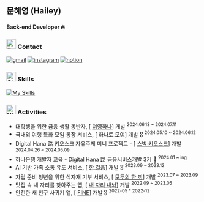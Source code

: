 ## 문혜영 (Hailey)
#### Back-end Developer 🔥


### <img src="https://raw.githubusercontent.com/Tarikul-Islam-Anik/Microsoft-Teams-Animated-Emojis/master/Emojis/Hand%20gestures/Folded%20Hands%20Light%20Skin%20Tone.png" alt="Folded Hands Light Skin Tone" width="25" height="25" /> Contact

[![gmail](https://skillicons.dev/icons?i=gmail)](mailto:mummhy0811@gmail.com)
[![instagram](https://skillicons.dev/icons?i=instagram)](https://www.instagram.com/moonhnxe/)
[![notion](https://skillicons.dev/icons?i=notion)](https://moonhnxe.notion.site/Hailey-31eef4ff269843258d2754b21bc949c5?pvs=74)


### <img src="https://raw.githubusercontent.com/Tarikul-Islam-Anik/Animated-Fluent-Emojis/master/Emojis/Travel%20and%20places/Star.png" alt="Star" width="25" height="25" /> Skills

[![My Skills](https://skillicons.dev/icons?i=java,spring,mysql,ts,react,idea,github,githubactions)](https://skillicons.dev)


### <img src="https://raw.githubusercontent.com/Tarikul-Islam-Anik/Animated-Fluent-Emojis/master/Emojis/People%20with%20professions/Woman%20Fairy%20Light%20Skin%20Tone.png" alt="Woman Fairy Light Skin Tone" width="25" height="25" /> Activities

- 대학생을 위한 금융 생활 동반자, [ [더영하나](https://github.com/the-young-hana)] 개발 <sup>2024.06.13 ~ 2024.07.11
- 국내외 여행 특화 모임 통장 서비스, [ [하나로 모여](https://github.com/Hanaro-trip-together-bank)] 개발 🎖️ <sup>2024.05.10 ~ 2024.06.12
- Digital Hana 路 키오스크 자유주제 미니 프로젝트 - [ [스벅 키오스크](https://github.com/Digital-Hana-Starbucks)] 개발 <sup>2024.04.26 ~ 2024.05.09
- 하나은행 개발자 교육 - Digital Hana 路 금융서비스개발 3기 🏫 <sup>2024.01 ~ ing
- AI 기반 가족 소통 유도 서비스, [ [한 걸음](https://github.com/ForOneStep)] 개발 🎖️ <sup>2023.09 ~ 2023.12
- 자립 준비 청년을 위한 식자재 기부 서비스, [ [모두의 한 끼](https://github.com/Spoonsors)] 개발 <sup>2023.07 ~ 2023.09
- 맛집 속 내 자리를 찾아주는 앱, [ [내 자리 내놔](https://github.com/INU-OnlyOne)] 개발 <sup>2022.09 ~ 2023.05 
- 안전한 새 친구 사귀기 앱, [ [FINE](https://github.com/yeon2lee/FINE-Frontend)] 개발 🎖️ <sup>2022-05 * 2022-12

<!--

#### 📊 Github Stats
<div>  
  
![streak](https://github-readme-streak-stats.herokuapp.com?user=mummhy0811&theme=ambient_gradient)
  
![Anurag's GitHub stats](https://github-readme-stats.vercel.app/api?username=mummhy0811&show_icons=true&theme=ambient_gradient)
 ![Top Langs](https://github-readme-stats.vercel.app/api/top-langs/?username=mummhy0811&layout=compact&theme=ambient_gradient)



<br/>  -->

